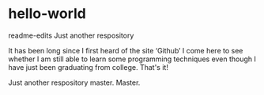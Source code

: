 # hello-world
 readme-edits
Just another respository


It has been long since I first heard of the site ‘Github’
I come here to see whether I am still able to learn some programming techniques even though I have just been graduating from college.
That's it!

Just another respository 
master.
Master.
